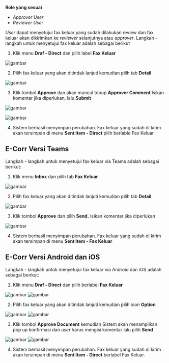 **Role yang sesuai**

- *Approver User*
- *Reviewer User*

*User* dapat menyetujui fax keluar yang sudah dilakukan review dan fax keluar akan dikirimkan ke *reviewer* selanjutnya atau *approver*. Langkah - langkah untuk menyetujui fax keluar adalah sebagai berikut

1. Klik menu **Draf - Direct** dan pilih label **Fax Keluar** 

![gambar](FaxKeluar/FK_Web/02FK33.png)

2. Pilih fax keluar yang akan ditindak lanjuti kemudian pilih tab **Detail**

![gambar](FaxKeluar/FK_Web/02FK34.png)

3. Klik tombol **Approve** dan akan muncul topup  **Approver Comment** Isikan komentar jika diperlukan, lalu **Submit**

![gambar](FaxKeluar/FK_Web/02FK35.png)

![gambar](FaxKeluar/FK_Web/02FK35F2.png)

4. Sistem berhasil menyimpan perubahan. Fax keluar yang sudah di kirim akan tersimpan di menu **Sent Item - Direct** pilih berlable Fax Keluar


## **E-Corr Versi Teams**

Langkah - langkah untuk menyetujui fax keluar via Teams adalah sebagai berikut:

1. Klik menu **Inbox** dan pilih tab **Fax Keluar**

![gambar](FaxKeluar/FK_Teams/FK36.png)

2. Pilih fax keluar yang akan ditindak lanjuti kemudian pilih tab **Detail**

![gambar](FaxKeluar/FK_Teams/FK37.png)

3. Klik tombol **Approve** dan pilih **Send.** Isikan komentar jika diperlukan

![gambar](FaxKeluar/FK_Teams/FK38.png)

4. Sistem berhasil menyimpan perubahan. Fax keluar yang sudah di kirim akan tersimpan di menu **Sent Item - Fax Keluar**

## **E-Corr Versi Android dan iOS**

Langkah - langkah untuk menyetujui fax keluar via Android dan iOS adalah sebagai berikut:

1. Klik menu **Draf - Direct** dan pilih berlabel **Fax Keluar**

![gambar](FaxKeluar/FK_Android/SetujuFK/02A01.png) ![gambar](FaxKeluar/FK_Android/SetujuFK/02A02.png)

2. Pilih fax keluar yang akan ditindak lanjuti kemudian pilih icon **Option**
   
![gambar](FaxKeluar/FK_Android/SetujuFK/02A3.png) ![gambar](FaxKeluar/FK_Android/SetujuFK/02A03.png)

3. Klik tombol **Approve Document** kemudian Sistem akan menampilkan pop up konfirmasi dan _user_ harus mengisi komentar lalu pilih **Send**
   
![gambar](FaxKeluar/FK_Android/SetujuFK/02A04.png) ![gambar](FaxKeluar/FK_Android/SetujuFK/02A05.png)

4. Sistem berhasil menyimpan perubahan. Fax keluar yang sudah di kirim akan tersimpan di menu **Sent Item - Direct** berlabel Fax Keluar.


